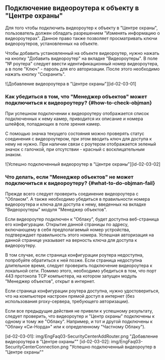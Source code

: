 ## Подключение видеороутера к объекту в "Центре охраны"

Для того чтобы подключить видеороутер к объекту в "Центре охраны", пользователь должен обладать разрешением "Изменять информацию о видеороутерах". Данное право также позволяет  просматривать ключи видеороутеров, установленных на объекте.

Чтобы добавить установленный на объекте видеороутер, нужно нажать на кнопку "Добавить видеороутер" на вкладке "Видеороутеры". В поле "№ роутера" следует ввести идентификационный номер видеороутера, а в поле "Ключ" - пароль для его авторизации. После этого необходимо нажать кнопку "Сохранить".

![Добавление видеороутера в "Центре охраны"][id-02-03-01]

### Как убедиться в том, что "Менеджер объектов" может подключиться к видеороутеру? {#how-to-check-objman}

При успешном подключении к видеороутеру отображается список подключенных к нему камер, приводится их описание и номера шлейфов, попадающих в поле зрения камер.

С помощью значка текущего состояния можно проверять статус соединения с видеороутером, при этом вводить ключ для доступа к нему не нужно. При наличии связи с роутером отображается зеленый значок с галочкой, при отсутствии - красный с восклицательным знаком.

![Успешно подключенный видеороутер в "Центре охраны"][id-02-03-02]

### Что делать, если "Менеджер объектов" не может подключиться к видеороутеру? {#what-to-do-objman-fail}

Прежде всего следует проверить соединение видеороутера с "Облаком". А также необходимо убедиться в правильности номера видеороутера и ключа для доступа к нему, введенных на вкладке "Видеороутеры" модуля "Менеджер объектов". 

Если видеороутер подключен к "Облаку", будет доступна веб-страница его конфигурации. Открытие данной страницы по адресу, включающему в себя предполагаемый номер устройства, подтверждает правильность этого номера. Успешная авторизация на данной странице указывает на верность ключа для доступа к видеороутеру.

В том случае, если страница конфигурации роутера недоступна, попробуйте обратиться к ней позже. Если страница недоступна длительное время, следует проверить подключение видеороутера к локальной сети. Помимо этого, необходимо убедиться в том, что порт 443 протокола TCP компьютера, на котором запущен модуль "Менеджер объектов", открыт в интернет. 

Если страница конфигурации роутера доступна, нужно удостовериться, что на компьютере настроен прямой доступ в интернет (без использования proxy-сервера, требующего авторизации).

Если все предыдущие действия не привели к успешному результату, следует проверить, что видеороутер и "Центр охраны" подключены к одному и тому же "Облаку". Например, и тот и другой подключены к "Облаку «Си-Норда»" или к определенному "Частному Облаку").

[id-02-03-01]: img/EngFaq03-SecurityCenterAddRouter.png "Добавление видеороутера в "Центре охраны""
[id-02-03-02]: img/EngFaq03-SecurityCenterConnection.png "Успешно подключенный видеороутер в "Центре охраны""
